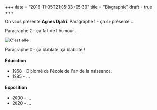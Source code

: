 +++
date = "2016-11-05T21:05:33+05:30"
title = "Biographie"
draft = true
+++

On vous présente **Agnès Djafri**. Paragraphe 1 - ça se présente ...

Paragraphe 2 - ça fait de l'humour ...

![C'est elle][1]

Paragraphe 3 - ça blablate, ça blablate !

#### Éducation

* 1968 - Diplomé de l'école de l'art de la naissance.
* 1985 - ...

#### Exposition

* 2000 - ...
* 2020 - ...

[1]: /img/uploads/2019-portaitpalette.jpg
